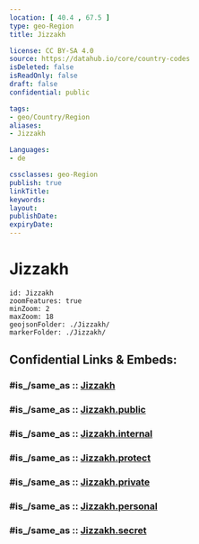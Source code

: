 ```yaml
---
location: [ 40.4 , 67.5 ] 
type: geo-Region
title: Jizzakh

license: CC BY-SA 4.0
source: https://datahub.io/core/country-codes
isDeleted: false
isReadOnly: false
draft: false
confidential: public

tags:
- geo/Country/Region
aliases:
- Jizzakh

Languages:
- de

cssclasses: geo-Region
publish: true
linkTitle: 
keywords: 
layout: 
publishDate: 
expiryDate: 
---
```


# Jizzakh

```leaflet
id: Jizzakh
zoomFeatures: true 
minZoom: 2 
maxZoom: 18
geojsonFolder: ./Jizzakh/
markerFolder: ./Jizzakh/
```


## Confidential Links & Embeds: 

### #is_/same_as :: [Jizzakh](/_Standards/Earth/Continent/Asia/Asia~Central/Uzbekistan/Regions~Uzbekistan/Jizzakh.md) 

### #is_/same_as :: [Jizzakh.public](/_public/Earth/Continent/Asia/Asia~Central/Uzbekistan/Regions~Uzbekistan/Jizzakh.public.md) 

### #is_/same_as :: [Jizzakh.internal](/_internal/Earth/Continent/Asia/Asia~Central/Uzbekistan/Regions~Uzbekistan/Jizzakh.internal.md) 

### #is_/same_as :: [Jizzakh.protect](/_protect/Earth/Continent/Asia/Asia~Central/Uzbekistan/Regions~Uzbekistan/Jizzakh.protect.md) 

### #is_/same_as :: [Jizzakh.private](/_private/Earth/Continent/Asia/Asia~Central/Uzbekistan/Regions~Uzbekistan/Jizzakh.private.md) 

### #is_/same_as :: [Jizzakh.personal](/_personal/Earth/Continent/Asia/Asia~Central/Uzbekistan/Regions~Uzbekistan/Jizzakh.personal.md) 

### #is_/same_as :: [Jizzakh.secret](/_secret/Earth/Continent/Asia/Asia~Central/Uzbekistan/Regions~Uzbekistan/Jizzakh.secret.md)

